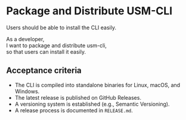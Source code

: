 # Package and Distribute USM-CLI
Users should be able to install the CLI easily.

As a developer,  
I want to package and distribute usm-cli,  
so that users can install it easily.

## Acceptance criteria

- The CLI is compiled into standalone binaries for Linux, macOS, and Windows.
- The latest release is published on GitHub Releases.
- A versioning system is established (e.g., Semantic Versioning).
- A release process is documented in `RELEASE.md`.
